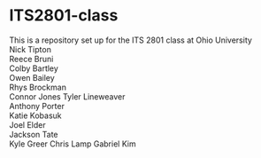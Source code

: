 # ITS2801-class
This is a repository set up for the ITS 2801 class at Ohio University  
Nick Tipton  
Reece Bruni    
Colby Bartley  
Owen Bailey  
Rhys Brockman  
Connor Jones 
Tyler Lineweaver  
Anthony Porter  
Katie Kobasuk  
Joel Elder  
Jackson Tate  
Kyle Greer
Chris Lamp
Gabriel Kim

